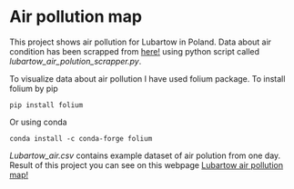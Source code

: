 # Air pollution map

This project shows air pollution for Lubartow in Poland. Data about air condition has been scrapped from [here!](https://lubartow24.pl/)
using python script called *lubartow_air_polution_scrapper.py*.

To visualize data about air pollution I have used folium package. To install folium by pip
```
pip install folium
```
Or using conda
```
conda install -c conda-forge folium 
```
*Lubartow_air.csv* contains example dataset of air polution from one day.
Result of this project you can see on this webpage [Lubartow air pollution map!](https://nieweglp.github.io/air_pollution_map/)
